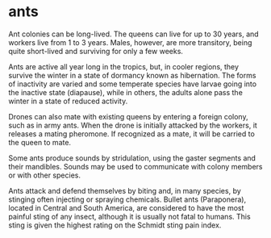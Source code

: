 # ants

Ant colonies can be long-lived. The queens can live for up to 30 years, and workers live from 1 to 3 years. Males, however, are more transitory, being quite short-lived and surviving for only a few weeks.

Ants are active all year long in the tropics, but, in cooler regions, they survive the winter in a state of dormancy known as hibernation. The forms of inactivity are varied and some temperate species have larvae going into the inactive state (diapause), while in others, the adults alone pass the winter in a state of reduced activity.

Drones can also mate with existing queens by entering a foreign colony, such as in army ants. When the drone is initially attacked by the workers, it releases a mating pheromone. If recognized as a mate, it will be carried to the queen to mate.

Some ants produce sounds by stridulation, using the gaster segments and their mandibles. Sounds may be used to communicate with colony members or with other species.

Ants attack and defend themselves by biting and, in many species, by stinging often injecting or spraying chemicals. Bullet ants (Paraponera), located in Central and South America, are considered to have the most painful sting of any insect, although it is usually not fatal to humans. This sting is given the highest rating on the Schmidt sting pain index.
